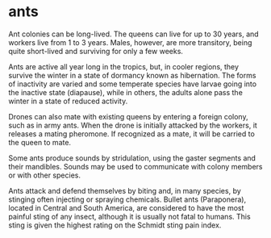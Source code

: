 # ants

Ant colonies can be long-lived. The queens can live for up to 30 years, and workers live from 1 to 3 years. Males, however, are more transitory, being quite short-lived and surviving for only a few weeks.

Ants are active all year long in the tropics, but, in cooler regions, they survive the winter in a state of dormancy known as hibernation. The forms of inactivity are varied and some temperate species have larvae going into the inactive state (diapause), while in others, the adults alone pass the winter in a state of reduced activity.

Drones can also mate with existing queens by entering a foreign colony, such as in army ants. When the drone is initially attacked by the workers, it releases a mating pheromone. If recognized as a mate, it will be carried to the queen to mate.

Some ants produce sounds by stridulation, using the gaster segments and their mandibles. Sounds may be used to communicate with colony members or with other species.

Ants attack and defend themselves by biting and, in many species, by stinging often injecting or spraying chemicals. Bullet ants (Paraponera), located in Central and South America, are considered to have the most painful sting of any insect, although it is usually not fatal to humans. This sting is given the highest rating on the Schmidt sting pain index.
